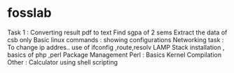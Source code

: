 # fosslab
Task 1 : Converting result pdf to text
         Find sgpa of 2 sems
         Extract the data of csb only
Basic linux commands : showing configurations 
Networking task : To change ip addres.. use of ifconfig ,route,resolv
LAMP Stack installation , basics of php ,perl
Package Management
Perl : Basics
Kernel Compilation
Other : Calculator using shell scripting 
